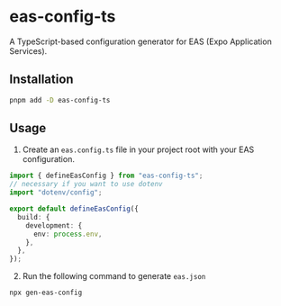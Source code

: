 # eas-config-ts

A TypeScript-based configuration generator for EAS (Expo Application Services).

## Installation

```bash
pnpm add -D eas-config-ts
```

## Usage

1. Create an `eas.config.ts` file in your project root with your EAS configuration.

```typescript
import { defineEasConfig } from "eas-config-ts";
// necessary if you want to use dotenv
import "dotenv/config";

export default defineEasConfig({
  build: {
    development: {
      env: process.env,
    },
  },
});
```

2. Run the following command to generate `eas.json`

```bash
npx gen-eas-config
```
